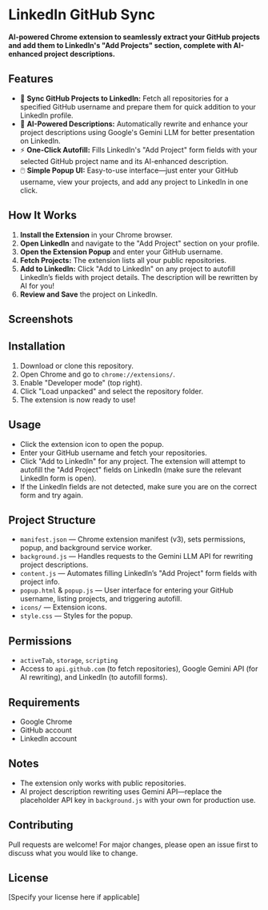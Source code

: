 # LinkedIn GitHub Sync

**AI-powered Chrome extension to seamlessly extract your GitHub projects and add them to LinkedIn's "Add Projects" section, complete with AI-enhanced project descriptions.**

## Features

- 🔗 **Sync GitHub Projects to LinkedIn:** Fetch all repositories for a specified GitHub username and prepare them for quick addition to your LinkedIn profile.
- 🤖 **AI-Powered Descriptions:** Automatically rewrite and enhance your project descriptions using Google's Gemini LLM for better presentation on LinkedIn.
- ⚡ **One-Click Autofill:** Fills LinkedIn's "Add Project" form fields with your selected GitHub project name and its AI-enhanced description.
- 🖱️ **Simple Popup UI:** Easy-to-use interface—just enter your GitHub username, view your projects, and add any project to LinkedIn in one click.

## How It Works

1. **Install the Extension** in your Chrome browser.
2. **Open LinkedIn** and navigate to the "Add Project" section on your profile.
3. **Open the Extension Popup** and enter your GitHub username.
4. **Fetch Projects:** The extension lists all your public repositories.
5. **Add to LinkedIn:** Click "Add to LinkedIn" on any project to autofill LinkedIn’s fields with project details. The description will be rewritten by AI for you!
6. **Review and Save** the project on LinkedIn.

## Screenshots

<!-- Add screenshots here if available, e.g.: -->
<!-- ![Popup UI](images/popup.png) -->
<!-- ![LinkedIn Autofill](images/autofill.png) -->

## Installation

1. Download or clone this repository.
2. Open Chrome and go to `chrome://extensions/`.
3. Enable "Developer mode" (top right).
4. Click "Load unpacked" and select the repository folder.
5. The extension is now ready to use!

## Usage

- Click the extension icon to open the popup.
- Enter your GitHub username and fetch your repositories.
- Click "Add to LinkedIn" for any project. The extension will attempt to autofill the "Add Project" fields on LinkedIn (make sure the relevant LinkedIn form is open).
- If the LinkedIn fields are not detected, make sure you are on the correct form and try again.

## Project Structure

- `manifest.json` — Chrome extension manifest (v3), sets permissions, popup, and background service worker.
- `background.js` — Handles requests to the Gemini LLM API for rewriting project descriptions.
- `content.js` — Automates filling LinkedIn’s "Add Project" form fields with project info.
- `popup.html` & `popup.js` — User interface for entering your GitHub username, listing projects, and triggering autofill.
- `icons/` — Extension icons.
- `style.css` — Styles for the popup.

## Permissions

- `activeTab`, `storage`, `scripting`
- Access to `api.github.com` (to fetch repositories), Google Gemini API (for AI rewriting), and LinkedIn (to autofill forms).

## Requirements

- Google Chrome
- GitHub account
- LinkedIn account

## Notes

- The extension only works with public repositories.
- AI project description rewriting uses Gemini API—replace the placeholder API key in `background.js` with your own for production use.

## Contributing

Pull requests are welcome! For major changes, please open an issue first to discuss what you would like to change.

## License

[Specify your license here if applicable]
